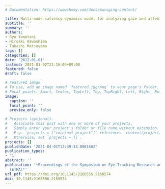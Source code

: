 ```yaml
---
# Documentation: https://wowchemy.com/docs/managing-content/

title: Multi-mode saliency dynamics model for analyzing gaze and attention
subtitle: ''
summary: ''
authors:
- Ryo Yonetani
- Hiroaki Kawashima
- Takashi Matsuyama
tags: []
categories: []
date: '2012-01-01'
lastmod: 2021-01-02T21:16:09+09:00
featured: false
draft: false

# Featured image
# To use, add an image named `featured.jpg/png` to your page's folder.
# Focal points: Smart, Center, TopLeft, Top, TopRight, Left, Right, BottomLeft, Bottom, BottomRight.
image:
  caption: ''
  focal_point: ''
  preview_only: false

# Projects (optional).
#   Associate this post with one or more of your projects.
#   Simply enter your project's folder or file name without extension.
#   E.g. `projects = ["internal-project"]` references `content/project/deep-learning/index.md`.
#   Otherwise, set `projects = []`.
projects: []
publishDate: '2021-04-01T13:49:13.086166Z'
publication_types:
- '1'
abstract: ''
publication: '*Proceedings of the Symposium on Eye-Tracking Research and Applications
  (ETRA)*'
url_pdf: https://doi.org/10.1145/2168556.2168574
doi: 10.1145/2168556.2168574
---
```

